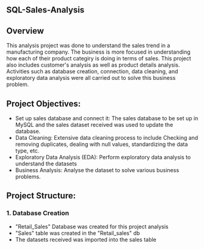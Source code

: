 ## SQL-Sales-Analysis

## Overview
This analysis project was done to understand the sales trend in a manufacturing company. The business is more focused in understanding how each of their product categiry is doing in terms of sales. This project also includes customer's analysis as well as product details analysis. Activities such as database creation, connection, data cleaning, and exploratory data analysis were all carried out to solve this business problem.

## Project Objectives:
- Set up sales database and connect it: The sales database to be set up in MySQL and the sales dataset received was used to update the database.
- Data Cleaning: Extensive data cleaning process to include Checking and removing duplicates, dealing with null values, standardizing the data type, etc.
- Exploratory Data Analysis (EDA): Perform exploratory data analysis to understand the datasets
- Business Analysis: Analyse the dataset to solve various business problems.

## Project Structure:

### 1. Database Creation
- "Retail_Sales" Database was created for this project analysis
- "Sales" table was created in the "Retail_sales" db
- The datasets received was imported into the sales table
